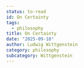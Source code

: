 ```yaml
---
status: to-read
id: On Certainty
tags:
  - philosophy
title: On Certainty
date: "2025-09-18"
author: Ludwig Wittgenstein
category: philosophy
subcategory: Wittgenstein
---
```

